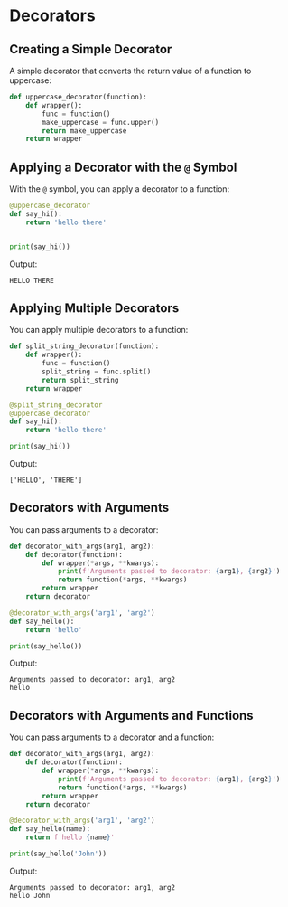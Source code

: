 # Decorators

## Creating a Simple Decorator

A simple decorator that converts the return value of a function to uppercase:

```python
def uppercase_decorator(function):
    def wrapper():
        func = function()
        make_uppercase = func.upper()
        return make_uppercase
    return wrapper
```

## Applying a Decorator with the `@` Symbol

With the `@` symbol, you can apply a decorator to a function:

```python
@uppercase_decorator
def say_hi():
    return 'hello there'


print(say_hi())
```

Output:

```
HELLO THERE
```

## Applying Multiple Decorators

You can apply multiple decorators to a function:

```python
def split_string_decorator(function):
    def wrapper():
        func = function()
        split_string = func.split()
        return split_string
    return wrapper

@split_string_decorator
@uppercase_decorator
def say_hi():
    return 'hello there'

print(say_hi())
```

Output:

```
['HELLO', 'THERE']
```

## Decorators with Arguments

You can pass arguments to a decorator:

```python
def decorator_with_args(arg1, arg2):
    def decorator(function):
        def wrapper(*args, **kwargs):
            print(f'Arguments passed to decorator: {arg1}, {arg2}')
            return function(*args, **kwargs)
        return wrapper
    return decorator

@decorator_with_args('arg1', 'arg2')
def say_hello():
    return 'hello'

print(say_hello())
```

Output:

```
Arguments passed to decorator: arg1, arg2
hello
```

## Decorators with Arguments and Functions

You can pass arguments to a decorator and a function:

```python
def decorator_with_args(arg1, arg2):
    def decorator(function):
        def wrapper(*args, **kwargs):
            print(f'Arguments passed to decorator: {arg1}, {arg2}')
            return function(*args, **kwargs)
        return wrapper
    return decorator

@decorator_with_args('arg1', 'arg2')
def say_hello(name):
    return f'hello {name}'

print(say_hello('John'))
```

Output:

```
Arguments passed to decorator: arg1, arg2
hello John
```
